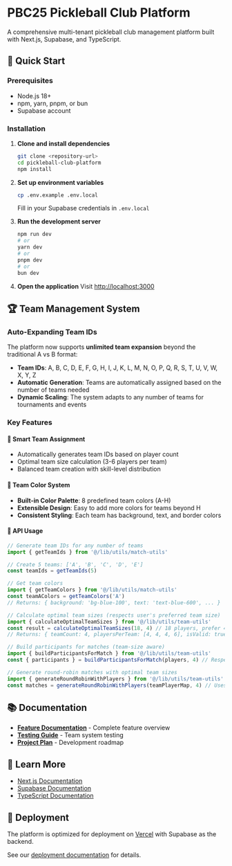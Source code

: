 # PBC25 Pickleball Club Platform

A comprehensive multi-tenant pickleball club management platform built with Next.js, Supabase, and TypeScript.

## 🚀 Quick Start

### Prerequisites
- Node.js 18+
- npm, yarn, pnpm, or bun
- Supabase account

### Installation

1. **Clone and install dependencies**
   ```bash
   git clone <repository-url>
   cd pickleball-club-platform
   npm install
   ```

2. **Set up environment variables**
   ```bash
   cp .env.example .env.local
   ```
   Fill in your Supabase credentials in `.env.local`

3. **Run the development server**
   ```bash
   npm run dev
   # or
   yarn dev
   # or
   pnpm dev
   # or
   bun dev
   ```

4. **Open the application**
   Visit [http://localhost:3000](http://localhost:3000)

## 🏆 Team Management System

### Auto-Expanding Team IDs

The platform now supports **unlimited team expansion** beyond the traditional A vs B format:

- **Team IDs**: A, B, C, D, E, F, G, H, I, J, K, L, M, N, O, P, Q, R, S, T, U, V, W, X, Y, Z
- **Automatic Generation**: Teams are automatically assigned based on the number of teams needed
- **Dynamic Scaling**: The system adapts to any number of teams for tournaments and events

### Key Features

#### 🎯 **Smart Team Assignment**
- Automatically generates team IDs based on player count
- Optimal team size calculation (3-6 players per team)
- Balanced team creation with skill-level distribution

#### 🎨 **Team Color System**
- **Built-in Color Palette**: 8 predefined team colors (A-H)
- **Extensible Design**: Easy to add more colors for teams beyond H
- **Consistent Styling**: Each team has background, text, and border colors

#### 🔧 **API Usage**

```typescript
// Generate team IDs for any number of teams
import { getTeamIds } from '@/lib/utils/match-utils'

// Create 5 teams: ['A', 'B', 'C', 'D', 'E']
const teamIds = getTeamIds(5)

// Get team colors
import { getTeamColors } from '@/lib/utils/match-utils'
const teamAColors = getTeamColors('A')
// Returns: { background: 'bg-blue-100', text: 'text-blue-600', ... }

// Calculate optimal team sizes (respects user's preferred team size)
import { calculateOptimalTeamSizes } from '@/lib/utils/team-utils'
const result = calculateOptimalTeamSizes(18, 4) // 18 players, prefer 4 per team
// Returns: { teamCount: 4, playersPerTeam: [4, 4, 4, 6], isValid: true }

// Build participants for matches (team-size aware)
import { buildParticipantsForMatch } from '@/lib/utils/team-utils'
const { participants } = buildParticipantsForMatch(players, 4) // Respects preferred team size

// Generate round-robin matches with optimal team sizes
import { generateRoundRobinWithPlayers } from '@/lib/utils/team-utils'
const matches = generateRoundRobinWithPlayers(teamPlayerMap, 4) // Uses preferredTeamSize
```

## 📚 Documentation

- **[Feature Documentation](./README-FEATURES.md)** - Complete feature overview
- **[Testing Guide](./docs/TESTING_GUIDE.md)** - Team system testing
- **[Project Plan](./PROJECT_PLAN.md)** - Development roadmap

## 🔗 Learn More

- [Next.js Documentation](https://nextjs.org/docs)
- [Supabase Documentation](https://supabase.com/docs)
- [TypeScript Documentation](https://www.typescriptlang.org/docs/)

## 🚀 Deployment

The platform is optimized for deployment on [Vercel](https://vercel.com) with Supabase as the backend.

See our [deployment documentation](https://nextjs.org/docs/app/building-your-application/deploying) for details.
